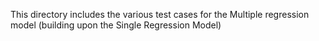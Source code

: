 This directory includes the various test cases for the Multiple regression model (building upon the Single Regression Model)
